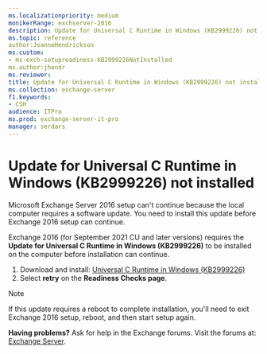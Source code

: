 ```yaml
---
ms.localizationpriority: medium
monikerRange: exchserver-2016
description: Update for Universal C Runtime in Windows (KB2999226) not installed
ms.topic: reference
author:JoanneHendrickson
ms.custom:
- ms-exch-setupreadiness-KB2999226NotInstalled
ms.author:jhendr
ms.reviewer:
title: Update for Universal C Runtime in Windows (KB2999226) not installed
ms.collection: exchange-server
f1.keywords:
- CSH
audience: ITPro
ms.prod: exchange-server-it-pro
manager: serdars
---
```


# Update for Universal C Runtime in Windows (KB2999226) not installed

Microsoft Exchange Server 2016 setup can't continue because the local computer requires a software update. You need to install this update before Exchange 2016 setup can continue.

Exchange 2016 (for September 2021 CU and later versions) requires the **Update for Universal C Runtime in Windows (KB2999226)** to be installed on the computer before installation can continue.

1. Download and install: [Universal C Runtime in Windows (KB2999226)](https://support.microsoft.com/topic/update-for-universal-c-runtime-in-windows-c0514201-7fe6-95a3-b0a5-287930f3560c)
2. Select **retry** on the **Readiness Checks page**.

> [!NOTE]
> If this update requires a reboot to complete installation, you'll need to exit Exchange 2016 setup, reboot, and then start setup again.

**Having problems?** Ask for help in the Exchange forums. Visit the forums at: [Exchange Server](https://social.technet.microsoft.com/forums/office/home?category=exchangeserver).
